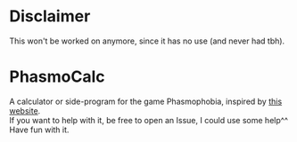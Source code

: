 # Disclaimer
This won't be worked on anymore, since it has no use (and never had tbh).
# PhasmoCalc
A calculator or side-program for the game Phasmophobia, inspired by [this website](https://phasmocalc.com/).  
If you want to help with it, be free to open an Issue, I could use some help^^  
Have fun with it.
